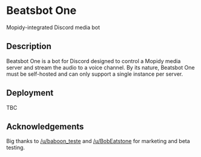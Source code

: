 # Beatsbot One
Mopidy-integrated Discord media bot

## Description
Beatsbot One is a bot for Discord designed to control a Mopidy media server and stream the audio to a voice channel. By its nature, Beatsbot One must be self-hosted and can only support a single instance per server.

## Deployment
TBC

## Acknowledgements
Big thanks to [/u/baboon_teste](https://reddit.com/u/baboon_teste) and [/u/BobEatstone](https://reddit.com/u/BobEatstone) for marketing and beta testing.
